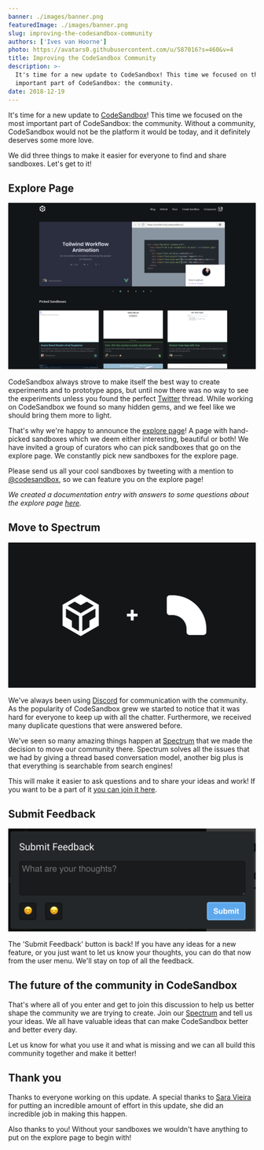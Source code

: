 ```yaml
---
banner: ./images/banner.png
featuredImage: ./images/banner.png
slug: improving-the-codesandbox-community
authors: ['Ives van Hoorne']
photo: https://avatars0.githubusercontent.com/u/587016?s=460&v=4
title: Improving the CodeSandbox Community
description: >-
  It's time for a new update to CodeSandbox! This time we focused on the most
  important part of CodeSandbox: the community.
date: 2018-12-19
---
```


It's time for a new update to [CodeSandbox](https://codesandbox.io)! This time
we focused on the most important part of CodeSandbox: the community. Without a
community, CodeSandbox would not be the platform it would be today, and it
definitely deserves some more love.

We did three things to make it easier for everyone to find and share sandboxes.
Let's get to it!

## Explore Page

![](./images/0.png)

CodeSandbox always strove to make itself the best way to create experiments and
to prototype apps, but until now there was no way to see the experiments unless
you found the perfect [Twitter](https://twitter.com) thread. While working on
CodeSandbox we found so many hidden gems, and we feel like we should bring them
more to light.

That's why we're happy to announce the
[explore page](https://codesandbox.io/explore)! A page with hand-picked
sandboxes which we deem either interesting, beautiful or both! We have invited a
group of curators who can pick sandboxes that go on the explore page. We
constantly pick new sandboxes for the explore page.

Please send us all your cool sandboxes by tweeting with a mention to
[@codesandbox](https://twitter.com/codesandbox), so we can feature you on the
explore page!

_We created a documentation entry with answers to some questions about the
explore page [here](https://codesandbox.io/docs/explore)._

## Move to Spectrum

![](./images/1.png)

We've always been using [Discord](https://discordapp.com) for communication with
the community. As the popularity of CodeSandbox grew we started to notice that
it was hard for everyone to keep up with all the chatter. Furthermore, we
received many duplicate questions that were answered before.

We've seen so many amazing things happen at [Spectrum](https://spectrum.chat)
that we made the decision to move our community there. Spectrum solves all the
issues that we had by giving a thread based conversation model, another big plus
is that everything is searchable from search engines!

This will make it easier to ask questions and to share your ideas and work! If
you want to be a part of it
[you can join it here](https://spectrum.chat/codesandbox).

## Submit Feedback

![](./images/2.png)

The 'Submit Feedback' button is back! If you have any ideas for a new feature,
or you just want to let us know your thoughts, you can do that now from the user
menu. We'll stay on top of all the feedback.

## The future of the community in CodeSandbox

That's where all of you enter and get to join this discussion to help us better
shape the community we are trying to create. Join our
[Spectrum](https://spectrum.chat/codesandbox) and tell us your ideas. We all
have valuable ideas that can make CodeSandbox better and better every day.

Let us know for what you use it and what is missing and we can all build this
community together and make it better!

## Thank you

Thanks to everyone working on this update. A special thanks to
[Sara Vieira](https://twitter.com/NikkitaFTW) for putting an incredible amount
of effort in this update, she did an incredible job in making this happen.

Also thanks to you! Without your sandboxes we wouldn't have anything to put on
the explore page to begin with!
